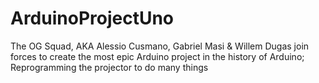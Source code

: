 # ArduinoProjectUno
The OG Squad, AKA
Alessio Cusmano, Gabriel Masi & Willem Dugas join forces to create the most epic Arduino project in the history of Arduino;
Reprogramming the projector to do many things
